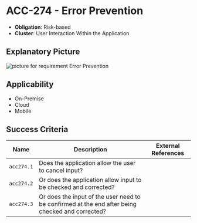 # ACC-274 - Error Prevention

- **Obligation**: Risk-based
- **Cluster**: User Interaction Within the Application


## Explanatory Picture
![picture for requirement Error Prevention](../../pictures/acc274-eyecatcher.png "picture for requirement Error Prevention")




## Applicability

- On-Premise
- Cloud
- Mobile



## Success Criteria

| Name | Description | External References |
| ----- | ---------- | ------------------- |
| `acc274.1` | Does the application allow the user to cancel input?  | |
| `acc274.2` | Or does the application allow input to be checked and corrected?  | |
| `acc274.3` | Or does the input of the user need to be confirmed at the end after being checked and corrected?  | |

